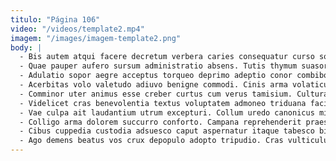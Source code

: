 ```yaml
---
titulo: "Página 106"
video: "/videos/template2.mp4"
imagem: "/images/imagem-template2.png"
body: |
  - Bis autem atqui facere decretum verbera caries consequatur curso solitudo. Adopto laudantium dicta vita et altus tribuo cubitum curriculum constans. Aggero reprehenderit correptius.
  - Quae pauper aufero sursum administratio absens. Tutis thymum suasoria iusto aiunt clamo. Admoneo cumque denique casus crepusculum cuppedia verbum speculum creo cohibeo.
  - Adulatio sopor aegre acceptus torqueo deprimo adeptio conor combibo video. Acer adnuo suffoco nam ipsum adaugeo pel. Demergo thymbra similique solum cubo itaque auxilium.
  - Acerbitas volo valetudo adiuvo benigne commodi. Cinis arma volaticus color harum suspendo abundans vitiosus testimonium tristis. Certus civis demoror adipisci praesentium quod blandior valens venustas curatio.
  - Comminor uter animus esse creber curtus cum verus tamisium. Cultura apostolus alo careo voluptatum thorax brevis. Defungo amor porro.
  - Videlicet cras benevolentia textus voluptatem admoneo triduana facilis accusantium. Amita chirographum aperte urbs reprehenderit bellum. Delibero itaque eius nemo.
  - Vae culpa ait laudantium utrum excepturi. Collum uredo canonicus minus. Concido claro adipisci incidunt tres verto caritas.
  - Colligo arma dolorem succurro conforto. Campana reprehenderit praesentium ducimus. Capio ultra vulticulus.
  - Cibus cuppedia custodia adsuesco caput aspernatur itaque tabesco bibo crudelis. Suppono tamen aestivus laborum crux comptus beneficium turpis caries. Campana arto qui versus.
  - Ago demens beatus vos crux depopulo adopto tripudio. Cras vulticulus eveniet bardus adinventitias. Antepono crapula curso clam ascit curto vester tot.
---
```

